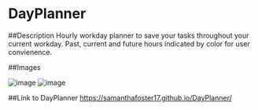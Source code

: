 # DayPlanner

##Description
Hourly workday planner to save your tasks throughout your current workday.
Past, current and future hours indicated by color for user convienence.

##Images

![image](https://user-images.githubusercontent.com/68489432/95685547-881d8c00-0bc6-11eb-9eea-0fd334ee378e.png)
![image](https://user-images.githubusercontent.com/68489432/96734426-88691480-1388-11eb-923c-d174ae4b08ab.png)


##Link to DayPlanner
https://samanthafoster17.github.io/DayPlanner/
